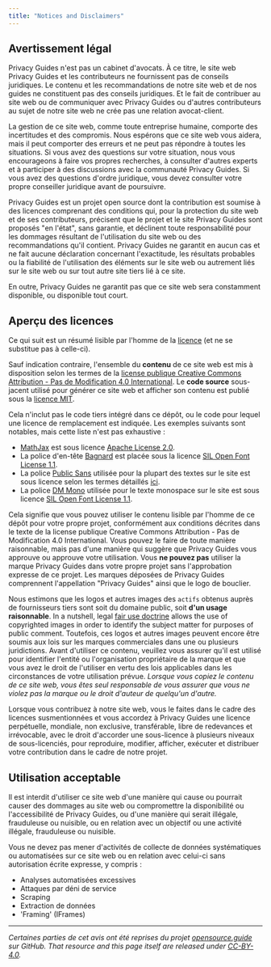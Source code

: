 ```yaml
---
title: "Notices and Disclaimers"
---
```


## Avertissement légal

Privacy Guides n'est pas un cabinet d'avocats. À ce titre, le site web Privacy Guides et les contributeurs ne fournissent pas de conseils juridiques. Le contenu et les recommandations de notre site web et de nos guides ne constituent pas des conseils juridiques. Et le fait de contribuer au site web ou de communiquer avec Privacy Guides ou d'autres contributeurs au sujet de notre site web ne crée pas une relation avocat-client.

La gestion de ce site web, comme toute entreprise humaine, comporte des incertitudes et des compromis. Nous espérons que ce site web vous aidera, mais il peut comporter des erreurs et ne peut pas répondre à toutes les situations. Si vous avez des questions sur votre situation, nous vous encourageons à faire vos propres recherches, à consulter d'autres experts et à participer à des discussions avec la communauté Privacy Guides. Si vous avez des questions d'ordre juridique, vous devez consulter votre propre conseiller juridique avant de poursuivre.

Privacy Guides est un projet open source dont la contribution est soumise à des licences comprenant des conditions qui, pour la protection du site web et de ses contributeurs, précisent que le projet et le site Privacy Guides sont proposés "en l'état", sans garantie, et déclinent toute responsabilité pour les dommages résultant de l'utilisation du site web ou des recommandations qu'il contient. Privacy Guides ne garantit en aucun cas et ne fait aucune déclaration concernant l'exactitude, les résultats probables ou la fiabilité de l'utilisation des éléments sur le site web ou autrement liés sur le site web ou sur tout autre site tiers lié à ce site.

En outre, Privacy Guides ne garantit pas que ce site web sera constamment disponible, ou disponible tout court.

## Aperçu des licences

<div class="admonition danger" markdown>

Ce qui suit est un résumé lisible par l'homme de la [licence](/license) (et ne se substitue pas à celle-ci).

</div>

Sauf indication contraire, l'ensemble du **contenu** de ce site web est mis à disposition selon les termes de la [license publique Creative Commons Attribution - Pas de Modification 4.0 International](https://github.com/privacyguides/privacyguides.org/blob/main/LICENSE). Le **code source** sous-jacent utilisé pour générer ce site web et afficher son contenu est publié sous la [licence MIT](https://github.com/privacyguides/privacyguides.org/tree/main/LICENSE-CODE).

Cela n'inclut pas le code tiers intégré dans ce dépôt, ou le code pour lequel une licence de remplacement est indiquée. Les exemples suivants sont notables, mais cette liste n'est pas exhaustive :

* [MathJax](https://github.com/privacyguides/privacyguides.org/blob/main/theme/assets/javascripts/mathjax.js) est sous licence [Apache License 2.0](https://github.com/privacyguides/privacyguides.org/blob/main/docs/assets/javascripts/LICENSE.mathjax.txt).
* La police d'en-tête [Bagnard](https://github.com/privacyguides/brand/tree/main/WOFF/bagnard) est placée sous la licence [SIL Open Font License 1.1](https://github.com/privacyguides/brand/blob/main/WOFF/bagnard/LICENSE.txt).
* La police [Public Sans](https://github.com/privacyguides/brand/tree/main/WOFF/public_sans) utilisée pour la plupart des textes sur le site est sous licence selon les termes détaillés [ici](https://github.com/privacyguides/brand/blob/main/WOFF/public_sans/LICENSE.txt).
* La police [DM Mono](https://github.com/privacyguides/brand/tree/main/WOFF/dm_mono) utilisée pour le texte monospace sur le site est sous licence [SIL Open Font License 1.1](https://github.com/privacyguides/brand/blob/main/WOFF/dm_mono/LICENSE.txt).

Cela signifie que vous pouvez utiliser le contenu lisible par l'homme de ce dépôt pour votre propre projet, conformément aux conditions décrites dans le texte de la license publique Creative Commons Attribution - Pas de Modification 4.0 International. Vous pouvez le faire de toute manière raisonnable, mais pas d'une manière qui suggère que Privacy Guides vous approuve ou approuve votre utilisation. Vous **ne pouvez pas** utiliser la marque Privacy Guides dans votre propre projet sans l'approbation expresse de ce projet. Les marques déposées de Privacy Guides comprennent l'appellation "Privacy Guides" ainsi que le logo de bouclier.

Nous estimons que les logos et autres images des `actifs` obtenus auprès de fournisseurs tiers sont soit du domaine public, soit **d'un usage raisonnable**. In a nutshell, legal [fair use doctrine](https://copyright.gov/fair-use/more-info.html) allows the use of copyrighted images in order to identify the subject matter for purposes of public comment. Toutefois, ces logos et autres images peuvent encore être soumis aux lois sur les marques commerciales dans une ou plusieurs juridictions. Avant d'utiliser ce contenu, veuillez vous assurer qu'il est utilisé pour identifier l'entité ou l'organisation propriétaire de la marque et que vous avez le droit de l'utiliser en vertu des lois applicables dans les circonstances de votre utilisation prévue. *Lorsque vous copiez le contenu de ce site web, vous êtes seul responsable de vous assurer que vous ne violez pas la marque ou le droit d'auteur de quelqu'un d'autre.*

Lorsque vous contribuez à notre site web, vous le faites dans le cadre des licences susmentionnées et vous accordez à Privacy Guides une licence perpétuelle, mondiale, non exclusive, transférable, libre de redevances et irrévocable, avec le droit d'accorder une sous-licence à plusieurs niveaux de sous-licenciés, pour reproduire, modifier, afficher, exécuter et distribuer votre contribution dans le cadre de notre projet.

## Utilisation acceptable

Il est interdit d'utiliser ce site web d'une manière qui cause ou pourrait causer des dommages au site web ou compromettre la disponibilité ou l'accessibilité de Privacy Guides, ou d'une manière qui serait illégale, frauduleuse ou nuisible, ou en relation avec un objectif ou une activité illégale, frauduleuse ou nuisible.

Vous ne devez pas mener d'activités de collecte de données systématiques ou automatisées sur ce site web ou en relation avec celui-ci sans autorisation écrite expresse, y compris :

* Analyses automatisées excessives
* Attaques par déni de service
* Scraping
* Extraction de données
* 'Framing' (IFrames)

---

*Certaines parties de cet avis ont été reprises du projet [opensource.guide](https://github.com/github/opensource.guide/blob/master/notices.md) sur GitHub. That resource and this page itself are released under [CC-BY-4.0](https://creativecommons.org/licenses/by-sa/4.0).*
